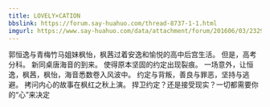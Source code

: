 ```yaml
---
title: LOVELY×CATION
bbslink: https://forum.say-huahuo.com/thread-8737-1-1.html
imgurl: https://www.say-huahuo.com/data/attachment/forum/201606/03/232907f4tlql0vix8zi0z2.jpg
---
```


郭恒逸与青梅竹马姐妹枫怡，枫茜过着安逸和愉悦的高中后宫生活。
但是，高考分科。
新同桌唐海音的到来。
使得原本坚固的约定出现裂痕。
一场意外，让恒逸，枫茜，枫怡，海音悉数卷入风波中。
约定与背叛，善良与罪恶，坚持与逃避。
拷问内心的故事在枫红之秋上演。
捍卫约定？还是接受现实？一切都需要你的“心”来决定<!--more-->
